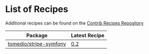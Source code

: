 # List of Recipes

Additional recipes can be found on the [Contrib Recipes Repository](https://github.com/symfony/recipes-contrib/blob/flex/main/RECIPES.md)

| Package | Latest Recipe |
| --- | --- |
| [tomedio/stripe-symfony](https://packagist.org/packages/tomedio/stripe-symfony) | [0.2](tomedio/stripe-symfony/0.2) |